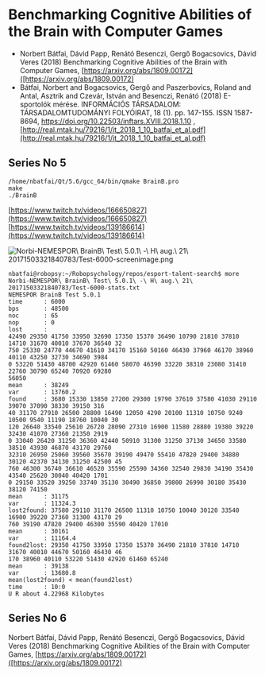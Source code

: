 # Benchmarking Cognitive Abilities of the Brain with Computer Games

* Norbert Bátfai, Dávid Papp, Renátó Besenczi, Gergő Bogacsovics, Dávid Veres (2018) Benchmarking Cognitive Abilities of the Brain with Computer Games,  [https://arxiv.org/abs/1809.00172]([https://arxiv.org/abs/1809.00172)
* Bátfai, Norbert and Bogacsovics, Gergő and Paszerbovics, Roland and Antal, Asztrik and Czevár, István and Besenczi, Renátó (2018) E-sportolók mérése.  INFORMÁCIÓS TÁRSADALOM: TÁRSADALOMTUDOMÁNYI FOLYÓIRAT,  18 (1). pp. 147-155. ISSN 1587-8694, https://doi.org/10.22503/inftars.XVIII.2018.1.10 , [http://real.mtak.hu/79216/1/it_2018_1_10_batfai_et_al.pdf](http://real.mtak.hu/79216/1/it_2018_1_10_batfai_et_al.pdf)

## Series No 5

```
/home/nbatfai/Qt/5.6/gcc_64/bin/qmake BrainB.pro
make
./BrainB
```


[https://www.twitch.tv/videos/166650827](https://www.twitch.tv/videos/166650827)
[https://www.twitch.tv/videos/139186614](https://www.twitch.tv/videos/139186614)


![Norbi-NEMESPOR\ BrainB\ Test\ 5.0.1\ -\ H\ aug.\ 21\ 20171503321840783/Test-6000-screenimage.png](https://user-images.githubusercontent.com/3148120/29521953-e9877e28-8687-11e7-8c8a-9dc48744b65a.png)


```
nbatfai@robopsy:~/Robopsychology/repos/esport-talent-search$ more Norbi-NEMESPOR\ BrainB\ Test\ 5.0.1\ -\ H\ aug.\ 21\ 20171503321840783/Test-6000-stats.txt 
NEMESPOR BrainB Test 5.0.1
time      : 6000
bps       : 48500
noc       : 65
nop       : 0
lost      : 
42490 29350 41750 33950 32690 17350 15370 36490 10790 21810 37810 14710 31670 40010 37670 36540 32
750 25330 24770 44670 41610 34170 15160 50160 46430 37960 46170 38960 40110 43250 32730 34690 3984
0 53220 51430 48700 42920 61460 58070 46390 33220 38310 23080 31410 22760 30790 65240 70920 69280 
56050 
mean      : 38249
var       : 13760.2
found     : 3680 15330 13850 27200 29300 19790 37610 37580 41030 29110 39070 37090 38330 39150 316
40 31170 27910 26500 28800 16490 12050 4290 20100 11310 10750 9240 10500 9540 11190 18760 10040 30
120 26640 33540 25610 26720 28090 27310 16900 11580 28880 19380 39220 32430 41070 27360 21350 2919
0 33040 26420 31250 36360 42440 50910 31300 31250 37130 34650 33580 38510 43930 46870 43170 29760 
32310 26950 25060 39560 35670 39190 49470 55410 47820 29400 34880 30120 42370 34130 31250 42500 45
760 46300 36740 36610 46520 35590 25590 34360 32540 29830 34190 35430 43540 25620 30040 40420 1701
0 29150 33520 39250 33740 35130 30490 36850 39800 26990 30180 35430 38120 74150 
mean      : 31175
var       : 11324.3
lost2found: 37580 29110 31170 26500 11310 10750 10040 30120 33540 16900 39220 27360 31300 43170 29
760 39190 47820 29400 46300 35590 40420 17010 
mean      : 30161
var       : 11164.4
found2lost: 29350 41750 33950 17350 15370 36490 21810 37810 14710 31670 40010 44670 50160 46430 46
170 38960 40110 53220 51430 42920 61460 65240 
mean      : 39138
var       : 13680.8
mean(lost2found) < mean(found2lost)
time      : 10:0
U R about 4.22968 Kilobytes

```

## Series No 6

Norbert Bátfai, Dávid Papp, Renátó Besenczi, Gergő Bogacsovics, Dávid Veres (2018)
Benchmarking Cognitive Abilities of the Brain with Computer Games, 
[https://arxiv.org/abs/1809.00172]([https://arxiv.org/abs/1809.00172)

